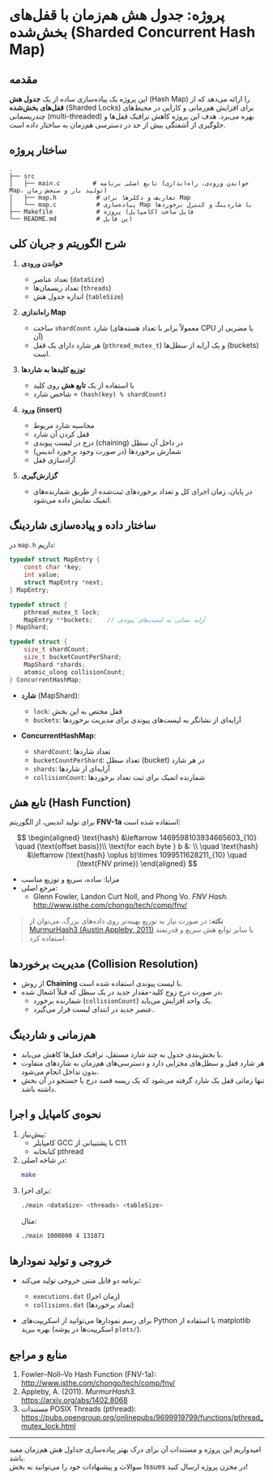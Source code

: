 # پروژه: جدول هش هم‌زمان با قفل‌های بخش‌شده (Sharded Concurrent Hash Map)

## مقدمه
این پروژه یک پیاده‌سازی ساده از یک **جدول هش** (Hash Map) را ارائه می‌دهد که از **قفل‌های بخش‌شده** (Sharded Locks) برای افزایش هم‌زمانی و کارایی در محیط‌های چندریسمانی (multi-threaded) بهره می‌برد. هدف این پروژه کاهش ترافیک قفل‌ها و جلوگیری از آشفتگی بیش از حد در دسترسی هم‌زمان به ساختار داده است.

## ساختار پروژه
```text
.
├── src
│   ├── main.c         # تابع اصلی برنامه (خواندن ورودی، راه‌اندازی Map، تولید بار و سنجش زمان)
│   ├── map.h           # تعاریف و دکلرها برای Map
│   └── map.c           # پیاده‌سازی Map با شاردینگ و کنترل برخوردها
├── Makefile            # فایل ساخت (کامپایل) پروژه
└── README.md           # این فایل
```

## شرح الگوریتم و جریان کلی
1. **خواندن ورودی**  
   - تعداد عناصر (`dataSize`)  
   - تعداد ریسمان‌ها (`threads`)  
   - اندازه جدول هش (`tableSize`)

2. **راه‌اندازی Map**  
   - ساخت `shardCount` شارد (معمولاً برابر با تعداد هسته‌های CPU یا مضربی از آن)  
   - هر شارد دارای یک قفل (`pthread_mutex_t`) و یک آرایه از سطل‌ها (buckets) است.

3. **توزیع کلیدها به شاردها**  
   - با استفاده از یک **تابع هش** روی کلید  
   - شاخص شارد = `(hash(key) % shardCount)`

4. **ورود (insert)**  
   - محاسبه شارد مربوط  
   - قفل کردن آن شارد  
   - درج در لیست پیوندی (chaining) در داخل آن سطل  
   - شمارش برخوردها (در صورت وجود برخورد اندیس)  
   - آزادسازی قفل

5. **گزارش‌گیری**  
   - در پایان، زمان اجرای کل و تعداد برخوردهای ثبت‌شده از طریق شمارنده‌های اتمیک نمایش داده می‌شود.

## ساختار داده و پیاده‌سازی شاردینگ
در `map.h` داریم:
```c
typedef struct MapEntry {
    const char *key;
    int value;
    struct MapEntry *next;
} MapEntry;

typedef struct {
    pthread_mutex_t lock;
    MapEntry **buckets;    // آرایه نشانی به لیست‌های پیوندی
} MapShard;

typedef struct {
    size_t shardCount;
    size_t bucketCountPerShard;
    MapShard *shards;
    atomic_ulong collisionCount;
} ConcurrentHashMap;
```

- **شارد** (MapShard):  
  - `lock`: قفل مختص به این بخش  
  - `buckets`: آرایه‌ای از نشانگر به لیست‌های پیوندی برای مدیریت برخوردها  

- **ConcurrentHashMap**:  
  - `shardCount`: تعداد شاردها  
  - `bucketCountPerShard`: تعداد سطل (bucket) در هر شارد  
  - `shards`: آرایه‌ای از شاردها  
  - `collisionCount`: شمارنده اتمیک برای ثبت تعداد برخوردها

## تابع هش (Hash Function)
برای تولید اندیس‌، از الگوریتم **FNV-1a** استفاده شده است:

$$ \begin{aligned} \text{hash} &\leftarrow 1469598103934665603_{10} \quad (\text{offset basis})\\ \text{for each byte } b &: \\ \quad \text{hash} &\leftarrow (\text{hash} \oplus b)\times 1099511628211_{10} \quad (\text{FNV prime}) \end{aligned} $$

- مزایا: ساده، سریع و توزیع مناسب  
- مرجع اصلی:  
  - Glenn Fowler, Landon Curt Noll, and Phong Vo. *FNV Hash.*  
    http://www.isthe.com/chongo/tech/comp/fnv/

> **نکته:** در صورت نیاز به توزیع بهینه‌تر روی داده‌های بزرگ، می‌توان از [MurmurHash3 (Austin Appleby, 2011)](https://arxiv.org/abs/1402.8068) یا سایر توابع هش سریع و قدرتمند استفاده کرد.

## مدیریت برخوردها (Collision Resolution)
- از روش **Chaining** با لیست پیوندی استفاده شده است.  
- در صورت درج زوج کلید-مقدار جدید در یک سطل که قبلاً اشغال شده،  
  - شمارنده برخورد (`collisionCount`) یک واحد افزایش می‌یابد.  
  - عنصر جدید در ابتدای لیست قرار می‌گیرد.

## هم‌زمانی و شاردینگ
- با بخش‌بندی جدول به چند شارد مستقل، ترافیک قفل‌ها کاهش می‌یابد.  
- هر شارد قفل و سطل‌های مجزایی دارد و دسترسی‌های هم‌زمان به شاردهای متفاوت بدون تداخل انجام می‌شود.  
- تنها زمانی قفل یک شارد گرفته می‌شود که یک ریسه قصد درج یا جستجو در آن بخش داشته باشد.

## نحوه‌ی کامپایل و اجرا
1. پیش‌نیاز:  
   - کامپایلر GCC با پشتیبانی از C11  
   - کتابخانه pthread  
2. در شاخه اصلی:
   ```bash
   make
   ```
3. برای اجرا:
   ```bash
   ./main <dataSize> <threads> <tableSize>
   ```
   مثال:
   ```bash
   ./main 1000000 4 131071
   ```

## خروجی و تولید نمودارها
- برنامه دو فایل متنی خروجی تولید می‌کند:  
  - `executions.dat` (زمان اجرا)  
  - `collisions.dat` (تعداد برخوردها)

- برای رسم نمودارها می‌توانید از اسکریپت‌های Python با استفاده از matplotlib بهره ببرید (اسکریپت‌ها در پوشه `plots/`).

## منابع و مراجع
1. Fowler–Noll–Vo Hash Function (FNV-1a):  
   http://www.isthe.com/chongo/tech/comp/fnv/  
2. Appleby, A. (2011). *MurmurHash3.*  
   https://arxiv.org/abs/1402.8068  
3. مستندات POSIX Threads (pthread):  
   https://pubs.opengroup.org/onlinepubs/9699919799/functions/pthread_mutex_lock.html

---
امیدواریم این پروژه و مستندات آن برای درک بهتر پیاده‌سازی جداول هش هم‌زمان مفید باشد.  
سوالات و پیشنهادات خود را می‌توانید به بخش Issues در مخزن پروژه ارسال کنید!
